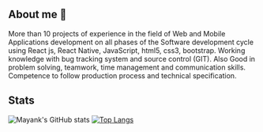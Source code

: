 ## About me 👋
More than 10 projects of experience in the field of Web and Mobile Applications development on all phases of the Software development cycle using React js, React Native, JavaScript, html5, css3, bootstrap. Working knowledge with bug tracking system and source control (GIT). Also Good in problem solving, teamwork, time management and communication skills. Competence to follow production process and technical specification.
<!--
**mayankkumawat/mayankkumawat** is a ✨ _special_ ✨ repository because its `README.md` (this file) appears on your GitHub profile.

Here are some ideas to get you started:

- 🔭 I’m currently working on ...
- 🌱 I’m currently learning ...
- 👯 I’m looking to collaborate on ...
- 🤔 I’m looking for help with ...
- 💬 Ask me about ...
- 📫 How to reach me: ...
- 😄 Pronouns: ...
- ⚡ Fun fact: ...
-->
## Stats
![Mayank's GitHub stats](https://github-readme-stats.vercel.app/api?username=mayankkumawat&show_icons=true&theme=holi)
[![Top Langs](https://github-readme-stats.vercel.app/api/top-langs/?username=mayankkumawat&size_weight=0.5&count_weight=0.5&layout=donut&theme=holi)](https://github.com/mayankkumawat/github-readme-stats)
